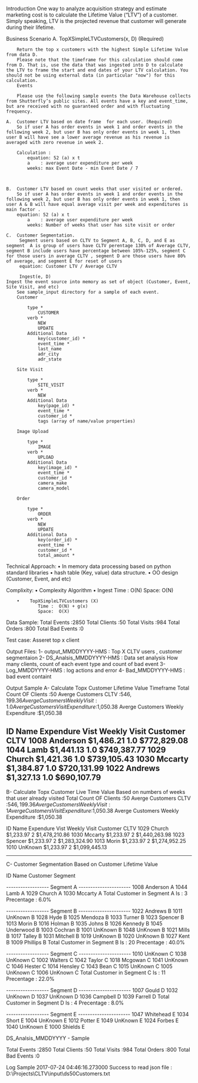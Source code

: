 

Introduction 
	One way to analyze acquisition strategy and estimate marketing cost is to calculate the Lifetime Value (“LTV”) of a customer. Simply speaking, LTV is the projected revenue that customer will generate during their lifetime.

Business Scenario
	A.  TopXSimpleLTVCustomers(x, D) (Required)

		Return the top x customers with the highest Simple Lifetime Value from data D.
		Please note that the timeframe for this calculation should come from D. That is, use the data that was ingested into D to calculate the LTV to frame the start and end dates of your LTV calculation. You should not be using external data (in particular "now") for this calculation.
		Events

		Please use the following sample events the Data Warehouse collects from Shutterfly’s public sites. All events have a key and event_time, but are received with no guaranteed order and with fluctuating frequency.

	A.	Customer LTV based on date frame  for each user. (Required)
		So if user A has order events in week 1 and order events in the following week 2, but user B has only order events in week 1, then user B will have see a lower average revenue as his revenue is averaged with zero revenue in week 2.
		
		Calculation :
		    equation: 52 (a) x t  
			a    : average user expenditure per week
            weeks: max Event Date - min Event Date / 7
            			
		

	B.	Customer LTV based on count weeks that user visited or ordered. 
		So if user A has order events in week 1 and order events in the following week 2, but user B has only order events in week 1, then user A & B will have equal average visit per week and expenditures is main factor .
		equation: 52 (a) x t  
			a    : average user expenditure per week
            weeks: Number of weeks that user has site visit or order 
			
	C.	Customer Segmentation.
		 Segment users based on CLTV to Segment A, B, C, D, and E as segment  A is group of users have CLTV perentage 130% of Average CLTV, segment B include users have percentage between 105%-125%, segment C for those users in average CLTV , segment D are those users have 80% of average, and segment E for reset of users
         equation: Customer LTV / Average CLTV

		 Ingest(e, D)
    Ingest the event source into memory as set of object (Customer, Event, Site Visit, and etc)   
		See sample_input directory for a sample of each event.
		Customer

			type *
				CUSTOMER
			verb *
				NEW
				UPDATE
			Additional Data
				key(customer_id) *
				event_time *
				last_name
				adr_city
				adr_state

		Site Visit

			type *
				SITE_VISIT
			verb *
				NEW
			Additional Data
				key(page_id) *
				event_time *
				customer_id *
				tags (array of name/value properties)

		Image Upload

			type *
				IMAGE
			verb *
				UPLOAD
			Additional Data
				key(image_id) *
				event_time *
				customer_id *
				camera_make
				camera_model

		Order

			type *
				ORDER
			verb *
				NEW
				UPDATE
			Additional Data
				key(order_id) *
				event_time *
				customer_id *
				total_amount *  


Technical Approach:
    •	In memory data processing based on python standard libraries
	•	hash table (Key, value) data structure.
	•	OO design (Customer, Event, and etc) 

Complixity:
      	•	Complexity Algorithm
		•	 Ingest 
				Time :  O(N)
				Space:  O(N)
				
		•	 TopXSimpleLTVCustomers (X)
				Time :  O(N) + g(x)
			    Space:  O(X)
Data Sample:
        Total Events      :2850
		Total Clients     :50
		Total Visits      :984
		Total Orders      :800
		Total Bad Events  :0

Test case:
        Asseret top x client 

Output Files:
1- output_MMDDYYYY-HMS      : Top X CLTV users , customer segmentaion
2- DS_Analsis_MMDDYYYY-HMS  : Data set analysis How many clients, count of each event type and count of bad event 
3- Log_MMDDYYYY-HMS         : log actions and error
4- Bad_MMDDYYYY-HMS     	: bad event containt	

Output Sample
A-	Calculate Topx Customer Lifetime Value Timeframe
Total Count OF Clients               :50
Averge Customers CLTV                :$546,199.36
Averge Customers Weekly Visit        :1.0
Averge Customers Visit  Expenditure  :$1,050.38
Averge Customers Weekly Expenditure  :$1,050.38

  ID 	Name	Expendure Vist	Weekly Visit	Customer CLTV
1008	Anderson	$1,486.21	1.0	$772,829.08
1044	Lamb	$1,441.13	1.0	$749,387.77
1029	Church	$1,421.36	1.0	$739,105.43
1030	Mccarty	$1,384.87	1.0	$720,131.99
1022	Andrews	$1,327.13	1.0	$690,107.79
--------------------------------------------------------------------------------------


B-	Calculate Topx Customer Live Time Value Based on numbers of weeks that user already visited
Total Count OF Clients  :50
Averge Customers CLTV                :$546,199.36
Averge Customers Weekly Visit        :1
Averge Customers Visit  Expenditure  :$1,050.38
Averge Customers Weekly Expenditure  :$1,050.38


  ID 	Name	Expendure Vist	Weekly Visit	Customer CLTV
1029	Church	$1,233.97	2	$1,478,210.86
1030	Mccarty	$1,233.97	2	$1,440,263.98
1023	Spencer	$1,233.97	2	$1,283,324.90
1013	Morin	$1,233.97	2	$1,274,952.25
1010	UnKnown	$1,233.97	2	$1,099,445.13

--------------------------------------------------------------------------------------
C-	Customer Segmentation Based on Customer Lifetime Value 

  ID 	Name	Customer Segment


------------------ Segment A  ----------------------
1008	Anderson	A
1044	Lamb	A
1029	Church	A
1030	Mccarty	A
Total Customer in  Segment  A Is  : 3   Precentage : 6.0%

------------------ Segment B  ----------------------
1022	Andrews	B
1011	UnKnown	B
1028	Hyde	B
1025	Mendoza	B
1033	Turner	B
1023	Spencer	B
1013	Morin	B
1016	Holman	B
1035	Johns	B
1026	Kennedy	B
1045	Underwood	B
1003	Cochran	B
1001	UnKnown	B
1048	UnKnown	B
1021	Mills	B
1017	Talley	B
1031	Mitchell	B
1019	UnKnown	B
1020	UnKnown	B
1027	Kent	B
1009	Phillips	B
Total Customer in  Segment  B Is  : 20   Precentage : 40.0%

------------------ Segment C  ----------------------
1010	UnKnown	C
1038	UnKnown	C
1002	Walters	C
1042	Taylor	C
1018	Mcgowan	C
1041	UnKnown	C
1046	Hester	C
1014	Hensley	C
1043	Bean	C
1015	UnKnown	C
1005	UnKnown	C
1006	UnKnown	C
Total Customer in  Segment  C Is  : 11   Precentage : 22.0%

------------------ Segment D  ----------------------
1007	Gould	D
1032	UnKnown	D
1037	UnKnown	D
1036	Campbell	D
1039	Farrell	D
Total Customer in  Segment  D Is  : 4   Precentage : 8.0%

------------------ Segment E  ----------------------
1047	Whitehead	E
1034	Short	E
1004	UnKnown	E
1012	Potter	E
1049	UnKnown	E
1024	Forbes	E
1040	UnKnown	E
1000	Shields	E


DS_Analsis_MMDDYYYY - Sample

Total Events      :2850
Total Clients     :50
Total Visits      :984
Total Orders      :800
Total Bad Events  :0

Log Sample 
2017-07-24 04:46:16.273000	Success to read json file : D:\Projects\CLTV\input\ds50Customers.txt

